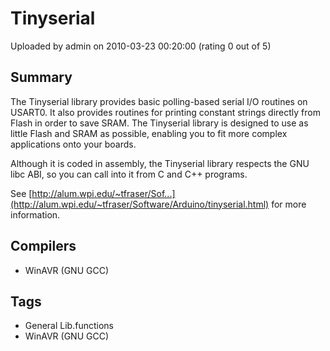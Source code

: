 # Tinyserial

Uploaded by admin on 2010-03-23 00:20:00 (rating 0 out of 5)

## Summary

The Tinyserial library provides basic polling-based serial I/O routines on USART0. It also provides routines for printing constant strings directly from Flash in order to save SRAM. The Tinyserial library is designed to use as little Flash and SRAM as possible, enabling you to fit more complex applications onto your boards.


Although it is coded in assembly, the Tinyserial library respects the GNU libc ABI, so you can call into it from C and C++ programs. 


See [http://alum.wpi.edu/~tfraser/Sof...](http://alum.wpi.edu/~tfraser/Software/Arduino/tinyserial.html) for more information.

## Compilers

- WinAVR (GNU GCC)

## Tags

- General Lib.functions
- WinAVR (GNU GCC)
